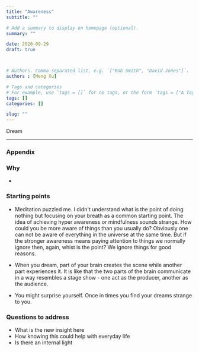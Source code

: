 ```yaml
---
title: "Awareness"
subtitle: ""

# Add a summary to display on homepage (optional).
summary: ""

date: 2020-09-29
draft: true



# Authors. Comma separated list, e.g. `["Bob Smith", "David Jones"]`.
authors : [Meng Xu]

# Tags and categories
# For example, use `tags = []` for no tags, or the form `tags = ["A Tag", "Another Tag"]` for one or more tags.
tags: []
categories: []

slug: ""
---
```


Dream 

----
### Appendix
### Why

* 

### Starting points
* Meditation puzzled me. I didn't understand what is the point of doing nothing but focusing on your breath as a common starting point. The idea of achieving hyper awareness or mindfulness sounds strange. How could you be more aware of things than you usually do? Obviously one can not be aware of everything in the universe at the same time. But if the stronger awareness means paying attention to things we normally ignore then, again, whist is the point? We ignore things for good reasons. 

* When you dream, part of your brain creates the scene while another part experiences it. It is like that the two parts of the brain communicate in a way resembles a stage show - one act as the producer, another as the audience.

* You might surprise yourself. Once in times you find your dreams strange to you. 


### Questions to address
* What is the new insight here
* How knowing this could help with everyday life
* Is there an internal light 

